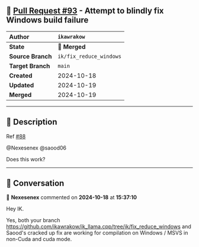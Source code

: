## 🔀 [Pull Request #93](https://github.com/ikawrakow/ik_llama.cpp/pull/93) - Attempt to blindly fix Windows build failure

| **Author** | `ikawrakow` |
| :--- | :--- |
| **State** | 🔀 **Merged** |
| **Source Branch** | `ik/fix_reduce_windows` |
| **Target Branch** | `main` |
| **Created** | 2024-10-18 |
| **Updated** | 2024-10-19 |
| **Merged** | 2024-10-19 |

---

## 📄 Description

Ref [#88](https://github.com/ikawrakow/ik_llama.cpp/issues/88) 

@Nexesenex @saood06

Does this work?

---

## 💬 Conversation

👤 **Nexesenex** commented on **2024-10-18** at **15:37:10**

Hey IK.

Yes, both your branch https://github.com/ikawrakow/ik_llama.cpp/tree/ik/fix_reduce_windows and Saood's cracked up fix are working for compilation on Windows / MSVS in non-Cuda and cuda mode.